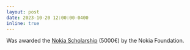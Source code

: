 ```yaml
---
layout: post
date: 2023-10-20 12:00:00-0400
inline: true
---
```


Was awarded the <a href="https://nokiafoundation.com/grants/nokia-scholarship/">Nokia Scholarship</a> (5000€) by the Nokia Foundation.
